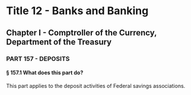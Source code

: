 
# Title 12 - Banks and Banking
## Chapter I - Comptroller of the Currency, Department of the Treasury
### PART 157 - DEPOSITS
#### § 157.1 What does this part do?

This part applies to the deposit activities of Federal savings associations.
